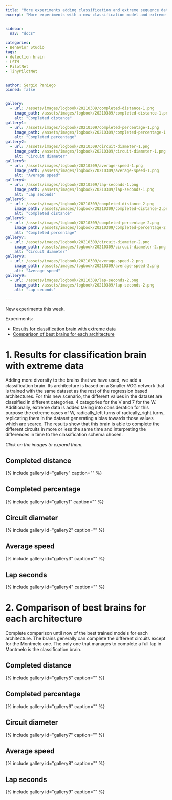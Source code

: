 ```yaml
---
title: "More experiments adding classification and extreme sequence data for LSTM models"
excerpt: "More experiments with a new classification model and extreme data for the LSTM based models"


sidebar:
  nav: "docs"

categories:
- Behavior Studio
tags:
- detection brain
- LSTM
- PilotNet
- TinyPilotNet


author: Sergio Paniego
pinned: false


gallery:
  - url: /assets/images/logbook/20210309/completed-distance-1.png
    image_path: /assets/images/logbook/20210309/completed-distance-1.png
    alt: "Completed distance"
gallery1:
  - url: /assets/images/logbook/20210309/completed-percentage-1.png
    image_path: /assets/images/logbook/20210309/completed-percentage-1.png
    alt: "Completed percentage"
gallery2:
  - url: /assets/images/logbook/20210309/circuit-diameter-1.png
    image_path: /assets/images/logbook/20210309/circuit-diameter-1.png
    alt: "Circuit diameter"
gallery3:
  - url: /assets/images/logbook/20210309/average-speed-1.png
    image_path: /assets/images/logbook/20210309/average-speed-1.png
    alt: "Average speed"
gallery4:
  - url: /assets/images/logbook/20210309/lap-seconds-1.png
    image_path: /assets/images/logbook/20210309/lap-seconds-1.png
    alt: "Lap seconds"
gallery5:
  - url: /assets/images/logbook/20210309/completed-distance-2.png
    image_path: /assets/images/logbook/20210309/completed-distance-2.png
    alt: "Completed distance"
gallery6:
  - url: /assets/images/logbook/20210309/completed-percentage-2.png
    image_path: /assets/images/logbook/20210309/completed-percentage-2.png
    alt: "Completed percentage"
gallery7:
  - url: /assets/images/logbook/20210309/circuit-diameter-2.png
    image_path: /assets/images/logbook/20210309/circuit-diameter-2.png
    alt: "Circuit diameter"
gallery8:
  - url: /assets/images/logbook/20210309/average-speed-2.png
    image_path: /assets/images/logbook/20210309/average-speed-2.png
    alt: "Average speed"
gallery9:
  - url: /assets/images/logbook/20210309/lap-seconds-2.png
    image_path: /assets/images/logbook/20210309/lap-seconds-2.png
    alt: "Lap seconds"

---
```


New experiments this week.

Experiments:
* [Results for classification brain with extreme data](#experiment-1)
* [Comparison of best brains for each architecture](#experiment-2)


<a name="experiment-1"></a>
# 1. Results for classification brain with extreme data

Adding more diversity to the brains that we have used, we add a classification brain. Its architecture is based on a Smaller 
VGG network that is trained with the same dataset as the rest of the regression based architectures. For this new scenario, the different 
values in the dataset are classified in different categories. 4 categories for the V and 7 for the W. Additionally, extreme data is added taking 
into consideration for this purpose the extreme cases of W, radically_left turns of radically_right turns, replicating them in the dataset generating 
a bias towards those values which are scarce. The results show that this brain is able to complete the different circuits in more or less the same
time and interpreting the differences in time to the classification schema chosen. 



*Click on the images to expand them.*

## Completed distance

{% include gallery id="gallery" caption="" %}

## Completed percentage
{% include gallery id="gallery1" caption="" %}

## Circuit diameter
{% include gallery id="gallery2" caption="" %}

## Average speed
{% include gallery id="gallery3" caption="" %}

## Lap seconds
{% include gallery id="gallery4" caption="" %}


<a name="experiment-2"></a>
# 2. Comparison of best brains for each architecture

Complete comparison until now of the best trained models for each architecture. The brains generally can complete the 
different circuits except for the Montmelo one. The only one that manages to complete a full lap in Montmelo is the classification
brain. 

## Completed distance

{% include gallery id="gallery5" caption="" %}

## Completed percentage
{% include gallery id="gallery6" caption="" %}

## Circuit diameter
{% include gallery id="gallery7" caption="" %}

## Average speed
{% include gallery id="gallery8" caption="" %}

## Lap seconds
{% include gallery id="gallery9" caption="" %}



